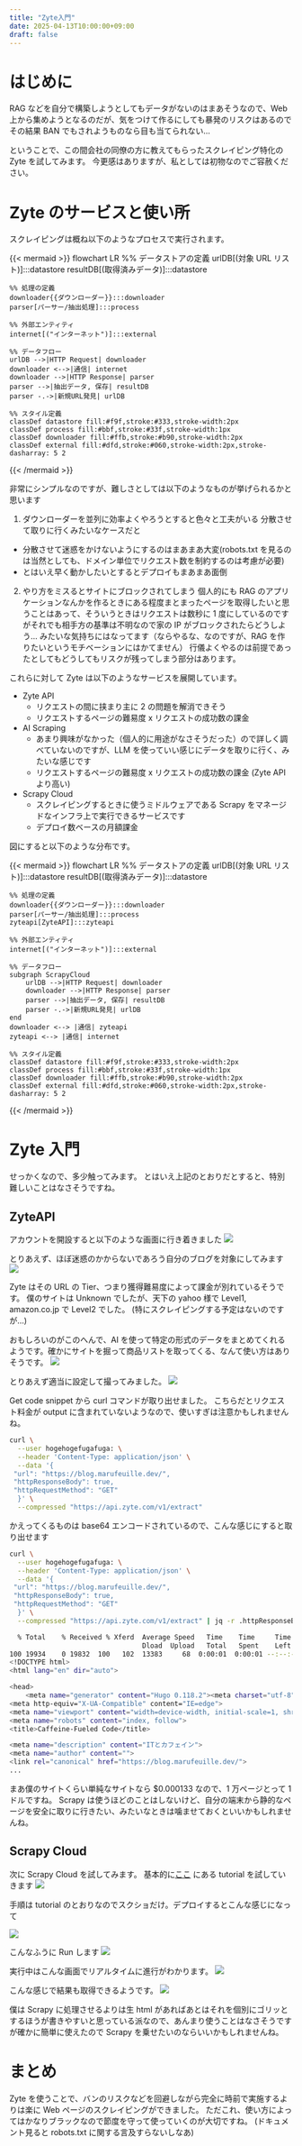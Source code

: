 ```yaml
---
title: "Zyte入門"
date: 2025-04-13T10:00:00+09:00
draft: false
---
```


# はじめに

RAG などを自分で構築しようとしてもデータがないのはまあそうなので、Web 上から集めようとなるのだが、気をつけて作るにしても暴発のリスクはあるのでその結果 BAN でもされようものなら目も当てられない...

ということで、この間会社の同僚の方に教えてもらったスクレイピング特化の Zyte を試してみます。
今更感はありますが、私としては初物なのでご容赦ください。

# Zyte のサービスと使い所

スクレイピングは概ね以下のようなプロセスで実行されます。

{{< mermaid >}}
flowchart LR
%% データストアの定義
urlDB[(対象 URL リスト)]:::datastore
resultDB[(取得済みデータ)]:::datastore

    %% 処理の定義
    downloader{{ダウンローダー}}:::downloader
    parser[パーサー/抽出処理]:::process

    %% 外部エンティティ
    internet[("インターネット")]:::external

    %% データフロー
    urlDB -->|HTTP Request| downloader
    downloader <-->|通信| internet
    downloader -->|HTTP Response| parser
    parser -->|抽出データ, 保存| resultDB
    parser -.->|新規URL発見| urlDB

    %% スタイル定義
    classDef datastore fill:#f9f,stroke:#333,stroke-width:2px
    classDef process fill:#bbf,stroke:#33f,stroke-width:1px
    classDef downloader fill:#ffb,stroke:#b90,stroke-width:2px
    classDef external fill:#dfd,stroke:#060,stroke-width:2px,stroke-dasharray: 5 2

{{< /mermaid >}}

非常にシンプルなのですが、難しさとしては以下のようなものが挙げられるかと思います

1. ダウンローダーを並列に効率よくやろうとすると色々と工夫がいる
   分散させて取りに行くみたいなケースだと

- 分散させて迷惑をかけないようにするのはまあまあ大変(robots.txt を見るのは当然としても、ドメイン単位でリクエスト数を制約するのは考慮が必要)
- とはいえ早く動かしたいとするとデプロイもまあまあ面倒

2.  やり方をミスるとサイトにブロックされてしまう
    個人的にも RAG のアプリケーションなんかを作るときにある程度まとまったページを取得したいと思うことはあって、そういうときはリクエストは数秒に 1 度にしているのですがそれでも相手方の基準は不明なので家の IP がブロックされたらどうしよう... みたいな気持ちにはなってます（ならやるな、なのですが、RAG を作りたいというモチベーションにはかてません）
    行儀よくやるのは前提であったとしてもどうしてもリスクが残ってしまう部分はあります。

これらに対して Zyte は以下のようなサービスを展開しています。

- Zyte API
  - リクエストの間に挟まり主に 2 の問題を解消できそう
  - リクエストするページの難易度 x リクエストの成功数の課金
- AI Scraping
  - あまり興味がなかった（個人的に用途がなさそうだった）ので詳しく調べていないのですが、LLM を使っていい感じにデータを取りに行く、みたいな感じです
  - リクエストするページの難易度 x リクエストの成功数の課金 (Zyte API より高い)
- Scrapy Cloud
  - スクレイピングするときに使うミドルウェアである Scrapy をマネージドなインフラ上で実行できるサービスです
  - デプロイ数ベースの月額課金

図にすると以下のような分布です。

{{< mermaid >}}
flowchart LR
%% データストアの定義
urlDB[(対象 URL リスト)]:::datastore
resultDB[(取得済みデータ)]:::datastore

    %% 処理の定義
    downloader{{ダウンローダー}}:::downloader
    parser[パーサー/抽出処理]:::process
    zyteapi[ZyteAPI]:::zyteapi

    %% 外部エンティティ
    internet[("インターネット")]:::external

    %% データフロー
    subgraph ScrapyCloud
        urlDB -->|HTTP Request| downloader
        downloader -->|HTTP Response| parser
        parser -->|抽出データ, 保存| resultDB
        parser -.->|新規URL発見| urlDB
    end
    downloader <--> |通信| zyteapi
    zyteapi <--> |通信| internet

    %% スタイル定義
    classDef datastore fill:#f9f,stroke:#333,stroke-width:2px
    classDef process fill:#bbf,stroke:#33f,stroke-width:1px
    classDef downloader fill:#ffb,stroke:#b90,stroke-width:2px
    classDef external fill:#dfd,stroke:#060,stroke-width:2px,stroke-dasharray: 5 2

{{< /mermaid >}}

# Zyte 入門

せっかくなので、多少触ってみます。
とはいえ上記のとおりだとすると、特別難しいことはなさそうですね。

## ZyteAPI

アカウントを開設すると以下のような画面に行き着きました
![](Zyte001.png)

とりあえず、ほぼ迷惑のかからないであろう自分のブログを対象にしてみます
![](Zyte002.png)

Zyte はその URL の Tier、つまり獲得難易度によって課金が別れているそうです。
僕のサイトは Unknown でしたが、天下の yahoo 様で Level1, amazon.co.jp で Level2 でした。
(特にスクレイピングする予定はないのですが...)

おもしろいのがこのへんで、AI を使って特定の形式のデータをまとめてくれるようです。確かにサイトを掘って商品リストを取ってくる、なんて使い方はありそうです。
![](Zyte003.png)

とりあえず適当に設定して撮ってみました。
![](Zyte004.png)

Get code snippet から curl コマンドが取り出せました。
こちらだとリクエスト料金が output に含まれていないようなので、使いすぎは注意かもしれませんね。

```bash
curl \
  --user hogehogefugafuga: \
  --header 'Content-Type: application/json' \
  --data '{
 "url": "https://blog.marufeuille.dev/",
 "httpResponseBody": true,
 "httpRequestMethod": "GET"
  }' \
  --compressed "https://api.zyte.com/v1/extract"
```

かえってくるものは base64 エンコードされているので、こんな感じにすると取り出せます

```bash
curl \
  --user hogehogefugafuga: \
  --header 'Content-Type: application/json' \
  --data '{
 "url": "https://blog.marufeuille.dev/",
 "httpResponseBody": true,
 "httpRequestMethod": "GET"
  }' \
  --compressed "https://api.zyte.com/v1/extract" | jq -r .httpResponseBody  | base64 -d

  % Total    % Received % Xferd  Average Speed   Time    Time     Time  Current
                                 Dload  Upload   Total   Spent    Left  Speed
100 19934    0 19832  100   102  13383     68  0:00:01  0:00:01 --:--:-- 13459
<!DOCTYPE html>
<html lang="en" dir="auto">

<head>
	<meta name="generator" content="Hugo 0.118.2"><meta charset="utf-8">
<meta http-equiv="X-UA-Compatible" content="IE=edge">
<meta name="viewport" content="width=device-width, initial-scale=1, shrink-to-fit=no">
<meta name="robots" content="index, follow">
<title>Caffeine-Fueled Code</title>

<meta name="description" content="ITとカフェイン">
<meta name="author" content="">
<link rel="canonical" href="https://blog.marufeuille.dev/">
...
```

まあ僕のサイトくらい単純なサイトなら $0.000133 なので、1 万ページとって 1 ドルですね。
Scrapy は使うほどのことはしないけど、自分の端末から静的なページを安全に取りに行きたい、みたいなときは噛ませておくといいかもしれませんね。

## Scrapy Cloud

次に Scrapy Cloud を試してみます。
基本的に[ここ](https://docs.zyte.com/web-scraping/tutorials/main/setup.html) にある tutorial を試していきます
![](Zyte005.png)

手順は tutorial のとおりなのでスクショだけ。デプロイするとこんな感じになって

![](Zyte006.png)

こんなふうに Run します
![](Zyte007.png)

実行中はこんな画面でリアルタイムに進行がわかります。
![](Zyte008.png)

こんな感じで結果も取得できるようです。
![](Zyte009.png)

僕は Scrapy に処理させるよりは生 html があればあとはそれを個別にゴリッとするほうが書きやすいと思っている派なので、あんまり使うことはなさそうですが確かに簡単に使えたので Scrapy を乗せたいのならいいかもしれませんね。

# まとめ

Zyte を使うことで、バンのリスクなどを回避しながら完全に時前で実施するよりは楽に Web ページのスクレイピングができました。
ただこれ、使い方によってはかなりブラックなので節度を守って使っていくのが大切ですね。
(ドキュメント見ると robots.txt に関する言及すらないしなあ)
